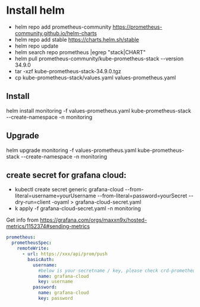 # Install helm
* helm repo add prometheus-community https://prometheus-community.github.io/helm-charts
* helm repo add stable https://charts.helm.sh/stable
* helm repo update
* helm search repo prometheus |egrep "stack|CHART"
* helm pull prometheus-community/kube-prometheus-stack --version 34.9.0
* tar -xzf kube-prometheus-stack-34.9.0.tgz
* cp kube-prometheus-stack/values.yaml values-prometheus.yaml

## Install
helm install monitoring -f values-prometheus.yaml kube-prometheus-stack --create-namespace -n monitoring
## Upgrade
helm upgrade monitoring -f values-prometheus.yaml kube-prometheus-stack --create-namespace -n monitoring
## create secret for grafana cloud:
* kubectl create secret generic grafana-cloud --from-literal=username=yourUsername --from-literal=password=yourSecret --dry-run=client -oyaml > grafana-cloud-secret.yaml
* k apply -f grafana-cloud-secret.yaml -n monitoring 

Get info from https://grafana.com/orgs/maxxn9x/hosted-metrics/1152374#sending-metrics
```yaml
prometheus:
  prometheusSpec:
    remoteWrite:
      - url: https://xxx/api/prom/push
        basicAuth:
          username:
            #below is your secretname / key, please check crd-prometheuses.yaml
            name: grafana-cloud
            key: username
          password:
            name: grafana-cloud
            key: password
```